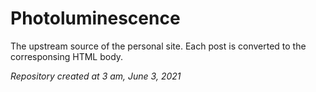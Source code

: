 # Photoluminescence

The upstream source of the personal site.
Each post is converted to the corresponsing HTML body.

*Repository created at 3 am, June 3, 2021*

